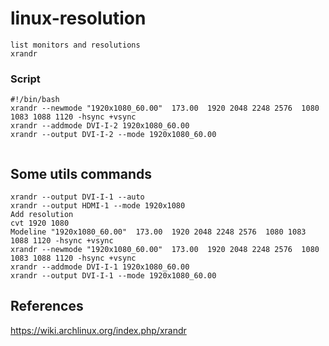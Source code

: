 # linux-resolution


```
list monitors and resolutions
xrandr

```

### Script
```
#!/bin/bash
xrandr --newmode "1920x1080_60.00"  173.00  1920 2048 2248 2576  1080 1083 1088 1120 -hsync +vsync
xrandr --addmode DVI-I-2 1920x1080_60.00
xrandr --output DVI-I-2 --mode 1920x1080_60.00


```

## Some utils commands

```
xrandr --output DVI-I-1 --auto
xrandr --output HDMI-1 --mode 1920x1080
Add resolution
cvt 1920 1080
Modeline "1920x1080_60.00"  173.00  1920 2048 2248 2576  1080 1083 1088 1120 -hsync +vsync
xrandr --newmode "1920x1080_60.00"  173.00  1920 2048 2248 2576  1080 1083 1088 1120 -hsync +vsync
xrandr --addmode DVI-I-1 1920x1080_60.00
xrandr --output DVI-I-1 --mode 1920x1080_60.00

```



## References

https://wiki.archlinux.org/index.php/xrandr

